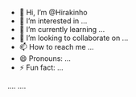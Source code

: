 - 👋 Hi, I’m @Hirakinho
- 👀 I’m interested in ...
- 🌱 I’m currently learning ...
- 💞️ I’m looking to collaborate on ...
- 📫 How to reach me ...
- 😄 Pronouns: ...
- ⚡ Fun fact: ...

<!---
Hirakinho/Hirakinho is a ✨ special ✨ repository because its `README.md` (this file) appears on your GitHub profile.
You can click the Preview link to take a look at your changes.
--->
....
....

